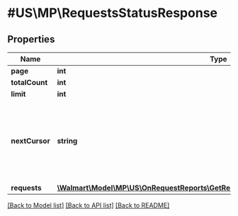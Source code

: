 # #US\MP\RequestsStatusResponse

## Properties

Name | Type | Description | Notes
------------ | ------------- | ------------- | -------------
**page** | **int** | Current page | [optional]
**totalCount** | **int** | Number of records fetched. | [optional]
**limit** | **int** | Number of records to be returned. Default is 10. | [optional]
**nextCursor** | **string** | Used for pagination when more than specified limit (or default 10) records are found. Use this param for next API call. Just have to use this value as query param. Need to pass only the cursor value and not the initial API call query params. For e.g. if ['nextCursor'='reportType=ITEM&requestStatus=ERROR&requestSubmissionStartDate=2021-08-20T10:52:59Z&requestSubmissionEndDate=2021-09-14T10:52:59Z&page=2&limit=1'] then subsequent call to will be [marketplace.walmartapis.com/v3/reports/reportRequests?reportType=ITEM&requestStatus=ERROR&requestSubmissionStartDate=2021-08-20T10:52:59Z&requestSubmissionEndDate=2021-09-14T10:52:59Z&page=2&limit=1]. Just have to use nextCursor value instead of query params | [optional]
**requests** | [**\Walmart\Model\MP\US\OnRequestReports\GetRequestsStatus200ResponseRequestsInner[]**](GetRequestsStatus200ResponseRequestsInner.md) | List of requests | [optional]


[[Back to Model list]](../) [[Back to API list]](../../Api/US/MP) [[Back to README]](../../README.md)
